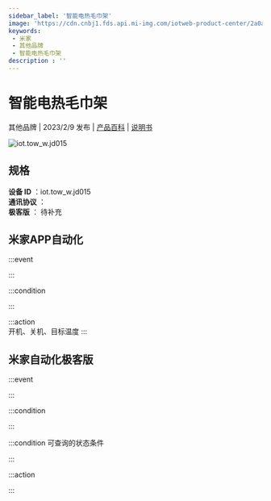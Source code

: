 ```yaml
---
sidebar_label: '智能电热毛巾架'
image: 'https://cdn.cnbj1.fds.api.mi-img.com/iotweb-product-center/2a0a1f9f699c339b4fdecf3f5f3690fe_1670478304550.png?GalaxyAccessKeyId=AKVGLQWBOVIRQ3XLEW&Expires=9223372036854775807&Signature=1RKt8Oj2TkmehzOkladndVNI+xs='
keywords: 
 - 米家
 - 其他品牌
 - 智能电热毛巾架
description : ''
---
```

# 智能电热毛巾架

其他品牌 | 2023/2/9 发布 | [产品百科](https://home.mi.com/webapp/content/baike/product/index.html?model=iot.tow_w.jd015/) | [说明书](https://home.mi.com/views/introduction.html?model=iot.tow_w.jd015&region=cn)

![iot.tow_w.jd015](https://cdn.cnbj1.fds.api.mi-img.com/iotweb-product-center/2a0a1f9f699c339b4fdecf3f5f3690fe_1670478304550.png?GalaxyAccessKeyId=AKVGLQWBOVIRQ3XLEW&Expires=9223372036854775807&Signature=1RKt8Oj2TkmehzOkladndVNI+xs=)

## 规格  
> 
**设备 ID** ：iot.tow_w.jd015  
**通讯协议** ：  
**极客版**  ： 待补充 


## 米家APP自动化  

:::event  

:::

:::condition  

:::

:::action   
开机、关机、目标温度
:::

## 米家自动化极客版  

:::event  

:::

:::condition  

:::

:::condition 可查询的状态条件  

:::

:::action  

:::

        
